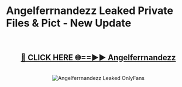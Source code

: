 # Angelferrnandezz Leaked Private Files & Pict - New Update
<br>
<div align="center">
<h2><a href="https://mediafilles.blogspot.com/?title=Angelferrnandezz" rel="nofollow">🔴 CLICK HERE 🌐==►► Angelferrnandezz</a></h2>
<br>
<a href="https://mediafilles.blogspot.com/?title=Angelferrnandezz" rel="nofollow" data-target="animated-image.originalLink"><img src="https://i.ibb.co.com/WyWwxjT/player-gif2.gif" alt="Angelferrnandezz Leaked OnlyFans" style="max-width: 100%; display: inline-block;" data-target="animated-image.originalImage"></a>
</div>
<br>